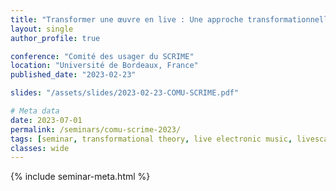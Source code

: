 ```yaml
---
title: "Transformer une œuvre en live : Une approche transformationnelle de la performance"
layout: single
author_profile: true

conference: "Comité des usager du SCRIME"
location: "Université de Bordeaux, France"
published_date: "2023-02-23"

slides: "/assets/slides/2023-02-23-COMU-SCRIME.pdf"

# Meta data
date: 2023-07-01
permalink: /seminars/comu-scrime-2023/
tags: [seminar, transformational theory, live electronic music, livescaler]
classes: wide
---
```


{% include seminar-meta.html %}

<br/>

